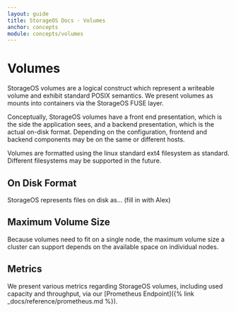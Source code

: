 ```yaml
---
layout: guide
title: StorageOS Docs - Volumes
anchor: concepts
module: concepts/volumes
---
```


# Volumes

StorageOS volumes are a logical construct which represent a writeable volume
and exhibit standard POSIX semantics. We present volumes as mounts into
containers via the StorageOS FUSE layer.

Conceptually, StorageOS volumes have a front end presentation, which is the
side the application sees, and a backend presentation, which is the actual
on-disk format. Depending on the configuration, frontend and backend components
may be on the same or different hosts.

Volumes are formatted using the linux standard ext4 filesystem as standard.
Different filesystems may be supported in the future.

## On Disk Format

StorageOS represents files on disk as... (fill in with Alex)

## Maximum Volume Size

Because volumes need to fit on a single node, the maximum volume size a cluster
can support depends on the available space on individual nodes.

## Metrics

We present various metrics regarding StorageOS volumes, including used capacity
and throughput, via our [Prometheus Endpoint]({% link
_docs/reference/prometheus.md %}).


